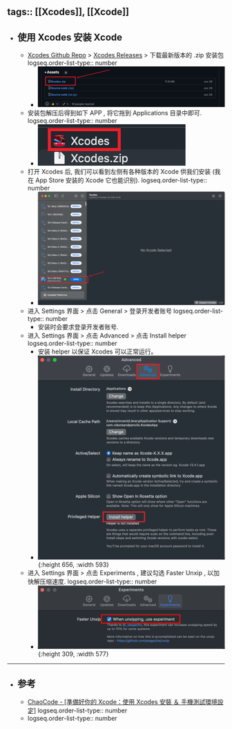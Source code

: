 tags:: [[Xcodes]], [[Xcode]]
---

- ## 使用 Xcodes 安装 Xcode
	- [Xcodes Github Repo](https://github.com/XcodesOrg/XcodesApp) > [Xcodes Releases](https://github.com/XcodesOrg/XcodesApp/releases) > 下载最新版本的 .zip 安装包
	  logseq.order-list-type:: number
		- ![image.png](../assets/image_1729237506668_0.png)
	- 安装包解压后得到如下 APP , 将它拖到 Applications 目录中即可.
	  logseq.order-list-type:: number
		- ![image.png](../assets/image_1729237597709_0.png)
	- 打开 Xcodes 后, 我们可以看到左侧有各种版本的 Xcode 供我们安装 (我在 App Store 安装的 Xcode 它也能识别).
	  logseq.order-list-type:: number
		- ![image.png](../assets/image_1729237857974_0.png)
	- 进入 Settings 界面 > 点击 General > 登录开发者账号
	  logseq.order-list-type:: number
		- 安装时会要求登录开发者账号.
	- 进入 Settings 界面 > 点击 Advanced > 点击 Install helper
	  logseq.order-list-type:: number
		- 安装 helper 以保证 Xcodes 可以正常运行。
		- ![image.png](../assets/image_1729279278795_0.png){:height 656, :width 593}
	- 进入 Settings 界面 > 点击 Experiments , 建议勾选 Faster Unxip , 以加快解压缩速度.
	  logseq.order-list-type:: number
		- ![image.png](../assets/image_1743609195992_0.png){:height 309, :width 577}
- ---
- ## 参考
	- [ChaoCode - [準備好你的 Xcode：使用 Xcodes 安裝 ＆ 手機測試環境設定]](https://www.youtube.com/watch?v=e6wF5UTcxkU&t=836s)
	  logseq.order-list-type:: number
	- logseq.order-list-type:: number